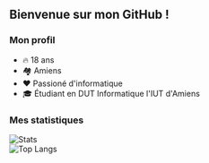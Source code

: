## Bienvenue sur mon GitHub !

### Mon profil
- 🔥 18 ans
- 🏘️ Amiens
- ❤️ Passioné d'informatique
- 🎓 Étudiant en DUT Informatique l'IUT d'Amiens


### Mes statistiques

![Stats](https://github-readme-stats.vercel.app/api?username=theo-bnts&hide_title=true&hide_rank=true&show_icons=true&include_all_commits=true&count_private=true&locale=en)\
![Top Langs](https://github-readme-stats.vercel.app/api/top-langs/?username=theo-bnts&layout=compact&card_width=315&locale=fr)
